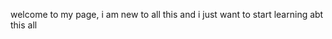 <!DOCTYPE html>
<html>
  <head>
    <title>welcome to my page</title>
    <meta charset="utf-8">
    <meta name="viewport" content="width=device-width, initial-scale=1">
   </head>
   <body>
    <p font-face="american typewriter" font-color="red">welcome to my page, i am new to all this and i just want to start learning abt this all</p>
   </body>
  </html>
